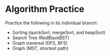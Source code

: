# Algorithm Practice

Practice the following in its individual branch:

- Sorting (quickSort, mergeSort, and heapSort)
- Search Tree (RedBlackBST)
- Graph traversal (DFS, BFS)
- Graph (MST, shortest path)